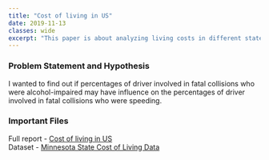 ```yaml
---
title: "Cost of living in US"
date: 2019-11-13
classes: wide
excerpt: "This paper is about analyzing living costs in different states in US"
---
```


### Problem Statement and Hypothesis
I wanted to find out if percentages of driver involved in fatal collisions who were alcohol-impaired may have influence on the percentages of driver involved in fatal collisions who were speeding.

### Important Files
Full report - [Cost of living in US](https://github.com/dasun27/DSC/blob/master/files/Living%20Costs%20in%20Different%20States.docx)  
Dataset - [Minnesota State Cost of Living Data](https://www.opendatanetwork.com/dataset/opendata.ramseycounty.us/baxh-fa9y)
